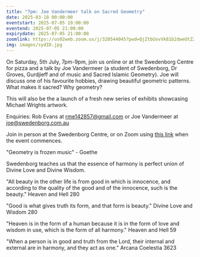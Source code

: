```yaml
---
title: "7pm: Joe Vandermeer talk on Sacred Geometry"
date: 2025-03-18 00:00:00
eventstart: 2025-07-05 19:00:00
eventend: 2025-07-05 21:00:00
expirydate: 2025-07-05 21:00:00
zoomlink: https://us02web.zoom.us/j/320544045?pwd=QjZtbUxvVk81b2dweUtZZTE3ZE9IZz09
img: images/sydID.jpg
---
```


On Saturday, 5th July, 7pm-9pm, join us online or at the Swedenborg Centre for pizza and a talk by Joe Vandermeer (a student of Swedenborg, Dr Groves, Gurdjieff and of music and Sacred Islamic Geometry). Joe will discuss one of his favourite hobbies, drawing beautiful geometric patterns. What makes it sacred? Why geometry?

This will also be the a launch of a fresh new series of exhibits showcasing Michael Wrights artwork.

Enquiries: Rob Evans at [rme142857@gmail.com](mailto:rme142857@gmail.com) or Joe Vandermeer at [joe@swedenborg.com.au](mailto:joe@swedenborg.com.au)

Join in person at the Swedenborg Centre, or on Zoom using [this link](https://us02web.zoom.us/j/320544045?pwd=QjZtbUxvVk81b2dweUtZZTE3ZE9IZz09) when the event commences.

"Geometry is frozen music" - Goethe

Swedenborg teaches us that the essence of harmony is perfect union of Divine Love and Divine Wisdom.

"All beauty in the other life is from good in which is innocence, and according to the quality of the good and of the innocence, such is the beauty." Heaven and Hell 280

"Good is what gives truth its form, and that form is beauty." Divine Love and Wisdom 280

"Heaven is in the form of a human because it is in the form of love and wisdom in use, which is the form of all harmony." Heaven and Hell 59

"When a person is in good and truth from the Lord, their internal and external are in harmony, and they act as one." Arcana Coelestia 3623